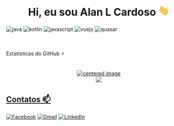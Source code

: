 <div>
<h1 align="center"> Hi, eu sou Alan L Cardoso <img src="https://github.com/ABSphreak/ABSphreak/blob/master/gifs/Hi.gif?raw=true" width="30px"></h2>
</div>

<div style="display: inline">
  <img align="center" alt="java" src="https://img.shields.io/badge/Java-007396?style=for-the-badge&logo=java&logoColor=white" />
  <img align="center" alt="kotlin" src="https://img.shields.io/badge/Kotlin-0095D5?style=for-the-badge&logo=kotlin&logoColor=white" />
  <img align="center" alt="javascript" src="https://img.shields.io/badge/JavaScript-F7DF1E?style=for-the-badge&logo=javascript&logoColor=black" />
  <img align="center" alt="vuejs" src="https://img.shields.io/badge/Vue.js-4FC08D?style=for-the-badge&logo=vue.js&logoColor=white" />
  <img align="center" alt="quasar" src="https://img.shields.io/badge/Quasar-1976D2?style=for-the-badge&logo=quasar&logoColor=white" />
</div><br/><br/><br/>

Estatísticas do GitHub ⚡

<br/>
<div>
  <a href="[https://github.com/seu_usuario_github](https://github.com/alanlcardoso)">
  <center>
    <img height="180em" src="https://github-readme-stats.vercel.app/api?username=alanlcardoso&show_icons=true&theme=radical&include_all_commits=true&count_private=true" alt="centered image">
  </center>
  <center>  
    <img height="180em" src="https://github-readme-stats.vercel.app/api/top-langs/?username=alanlcardoso&layout=compact&langs_count=7&theme=radical"/> 
  </center>
</div>

## Contatos 📫
[![Facebook](https://img.shields.io/badge/Facebook-%231877F2.svg?style=for-the-badge&logo=Facebook&logoColor=white)](https://www.facebook.com/alanlcardoso) 
[![Gmail](https://img.shields.io/badge/Gmail-D14836?style=for-the-badge&logo=gmail&logoColor=white)](mailto:alanllcardoso@gmail.com)
[![LinkedIn](https://img.shields.io/badge/LinkedIn-0077B5?style=for-the-badge&logo=linkedin&logoColor=white)](https://www.linkedin.com/in/alanlcardoso/)  
  
